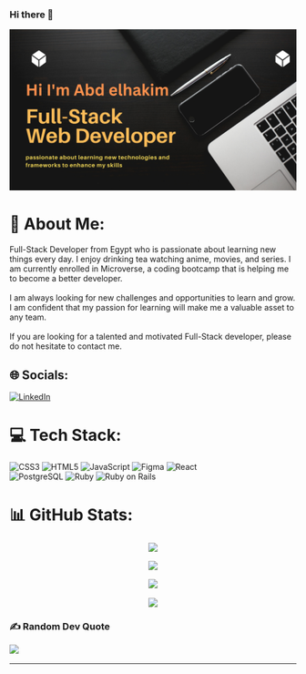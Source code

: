 ### Hi there 👋


<p> <img src="./profileREADME.png" alt="abdozayan"> </p>

# 💫 About Me:

Full-Stack Developer from Egypt who is passionate about learning new things every day. I enjoy drinking tea watching anime, movies, and series. I am currently enrolled in Microverse, a coding bootcamp that is helping me to become a better developer.<br><br>I am always looking for new challenges and opportunities to learn and grow. I am confident that my passion for learning will make me a valuable asset to any team.<br><br>If you are looking for a talented and motivated Full-Stack developer, please do not hesitate to contact me.

## 🌐 Socials:

 [![LinkedIn](https://img.shields.io/badge/LinkedIn-%230077B5.svg?logo=linkedin&logoColor=white)](https://www.linkedin.com/in/abdozayan/)

# 💻 Tech Stack:
<p align="center">
  
![CSS3](https://img.shields.io/badge/css3-%231572B6.svg?style=flat-square&logo=css3&logoColor=white) 
![HTML5](https://img.shields.io/badge/html5-%23E34F26.svg?style=flat-square&logo=html5&logoColor=white) 
![JavaScript](https://img.shields.io/badge/javascript-%23323330.svg?style=flat-square&logo=javascript&logoColor=%23F7DF1E) 
![Figma](https://img.shields.io/badge/figma-%23F24E1E.svg?style=flat-square&logo=figma&logoColor=white) 
![React](https://img.shields.io/badge/react-%2320232a.svg?style=flat-square&logo=react&logoColor=%2361DAFB)  
![PostgreSQL](https://img.shields.io/badge/postgresql-%23316192.svg?style=flat-square&logo=postgresql&logoColor=white)
![Ruby](https://img.shields.io/badge/ruby-%23CC342D.svg?style=flat-square&logo=ruby&logoColor=white)
![Ruby on Rails](https://img.shields.io/badge/rails-%23CC0000.svg?style=flat-square&logo=ruby-on-rails&logoColor=white)

</p>


# 📊 GitHub Stats:
<div align="center">
<p> <a href=""> <img align="center" src="https://github-readme-stats.vercel.app/api?username=abdozayan12&theme=default&hide_border=false&include_all_commits=false&count_private=false"/> </a>
<p><a href=""><img align="center" src="https://github-readme-streak-stats.herokuapp.com/?user=abdozayan12&theme=default&hide_border=false"/> </a></p>

<p><a href=""><img align="center" src="https://github-readme-stats-sigma-five.vercel.app/api/top-langs/?username=abdozayan12&theme=react&line_height=40&hide=css""/> </a></p>

<img align="center" src="https://visitcount.itsvg.in/api?id=abdozayan12&icon=0&color=0"/> </a>
</div> 

### ✍️ Random Dev Quote


![](https://quotes-github-readme.vercel.app/api?type=horizontal&theme=dark)


---
